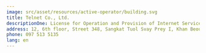 ```yaml
---
image: src/asset/resources/active-operator/building.svg
title: Telnet Co., Ltd.
descriptionOne: License for Operation and Provision of Internet Service
address: 12, 6th floor, Street 348, Sangkat Tuol Svay Prey I, Khan Beoung Keng Kang, Phnom Penh
phone: 097 513 5135
lang: en
---
```

